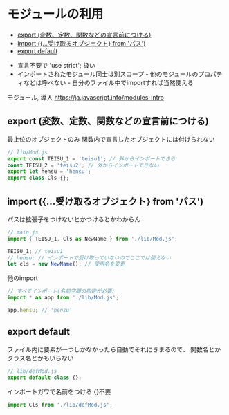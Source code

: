 # モジュールの利用

- [export (変数、定数、関数などの宣言前につける)](#export-変数定数関数などの宣言前につける)
- [import ({...受け取るオブジェクト} from 'パス')](#import-受け取るオブジェクト-from-パス)
- [export default](#export-default)

* 宣言不要で 'use strict'; 扱い
* インポートされたモジュール同士は別スコープ
\- 他のモジュールのプロパティなどは呼べない
\- 自分のファイル中でimportすれば当然使える

モジュール, 導入
https://ja.javascript.info/modules-intro


## export (変数、定数、関数などの宣言前につける)
最上位のオブジェクトのみ 関数内で宣言したオブジェクトには付けられない

```js
// lib/Mod.js
export const TEISU_1 = 'teisu1'; // 外からインポートできる
const TEISU_2 = 'teisu2'; // 外からインポートできない
export let hensu = 'hensu';
export class Cls {};
```

## import ({...受け取るオブジェクト} from 'パス')

パスは拡張子をつけないとかつけるとかわからん
```js
// main.js
import { TEISU_1, Cls as NewName } from './lib/Mod.js';

TEISU_1; // teisu1
// hensu; // インポートで受け取っていないのでここでは使えない
let cls = new NewName(); // 使用名を変更
```

他のimport
```js
// すべてインポート(名前空間の指定が必要)
import * as app from './lib/Mod.js';

app.hensu; // 'hensu'
```

## export default
ファイル内に要素が一つしかなかったら自動でそれにきまるので、
関数名とかクラス名とかもいらない

```js
// lib/defMod.js
export default class {};
```
  インポートガワで名前をつける {}不要
```js
import Cls from './lib/defMod.js';
```